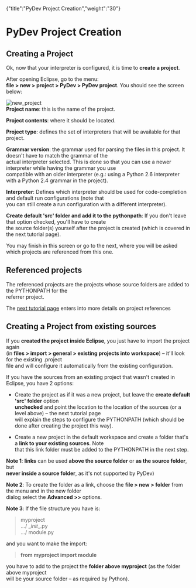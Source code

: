 {"title":"PyDev Project Creation","weight":"30"} 

# PyDev Project Creation

## Creating a Project

Ok, now that your interpreter is configured, it is time to **create a project**.

After opening Eclipse, go to the menu:  
**file > new > project > PyDev > PyDev project**. You should see the screen below:

![new_project](/Images/appc/pydev.org/images/new_project.png)  
**Project name**: this is the name of the project.

**Project contents**: where it should be located.

**Project type**: defines the set of interpreters that will be available for that project.

**Grammar version**: the grammar used for parsing the files in this project. It doesn't have to match the grammar of the  
actual interpreter selected. This is done so that you can use a newer interpreter while having the grammar you use  
compatible with an older interpreter (e.g.: using a Python 2.6 interpreter with a Python 2.4 grammar in the project).

**Interpreter**: Defines which interpreter should be used for code-completion and default run configurations (note that  
you can still create a run configuration with a different interpreter).

**Create default 'src' folder and add it to the pythonpath**: If you don't leave that option checked, you'll have to create  
the source folder(s) yourself after the project is created (which is covered in the next tutorial page).

You may finish in this screen or go to the next, where you will be asked which projects are referenced from this one.

## Referenced projects

The referenced projects are the projects whose source folders are added to the PYTHONPATH for the  
referrer project.

The [next tutorial page](/docs/appc/Axway_Appcelerator_Studio/Axway_Appcelerator_Studio_Guide/Web_Development/Python_Development/PyDev_Getting_Started/PyDev_Project_Configuration/) enters into more details on project references

## Creating a Project from existing sources

If you **created the project inside Eclipse**, you just have to import the project again  
(in **files > import > general > existing projects into workspace**) – it'll look for the existing .project  
file and will configure it automatically from the existing configuration.

If you have the sources from an existing project that wasn't created in Eclipse, you have 2 options:

*   Create the project as if it was a new project, but leave the **create default 'src' folder** option  
    **unchecked** and point the location to the location of the sources (or a level above) – the next tutorial page  
    will explain the steps to configure the PYTHONPATH (which should be done after creating the project this way).
    

*   Create a new project in the default workspace and create a folder that's a **link to your existing sources**. Note  
    that this link folder must be added to the PYTHONPATH in the next step.
    

**Note 1**: **links** can be used **above the source folder** or **as the source folder**, but  
**never inside a source folder**, as it's not supported by PyDev)

**Note 2**: To create the folder as a link, choose the **file > new > folder** from the menu and in the new folder  
dialog select the **Advanced >>** options.

**Note 3**: If the file structure you have is:

> myproject  
> .../ \__init_\_.py  
> .../ module.py

and you want to make the import:

> **from myproject import module**

you have to add to the project the **folder above myproject** (as the folder above myproject  
will be your source folder – as required by Python).